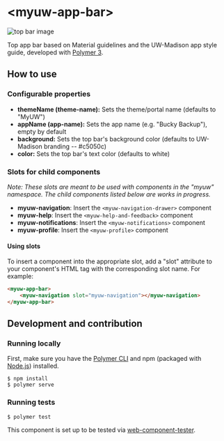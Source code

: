 # \<myuw-app-bar\>

![top bar image](https://image.ibb.co/fzGPSo/Screen_Shot_2018_06_08_at_12_51_10_PM.png)

Top app bar based on Material guidelines and the UW-Madison app style guide, developed with [Polymer 3](https://www.polymer-project.org/).

## How to use

### Configurable properties

- **themeName (theme-name):** Sets the theme/portal name (defaults to "MyUW")
- **appName (app-name):** Sets the app name (e.g. "Bucky Backup"), empty by default
- **background:** Sets the top bar's background color (defaults to UW-Madison branding -- #c5050c)
- **color:** Sets the top bar's text color (defaults to white)

### Slots for child components

*Note: These slots are meant to be used with components in the "myuw" namespace. The child components listed below are works in progress.*

- **myuw-navigation**: Insert the `<myuw-navigation-drawer>` component
- **myuw-help**: Insert the `<myuw-help-and-feedback>` component
- **myuw-notifications**:  Insert the `<myuw-notifications>` component
- **myuw-profile**: Insert the `<myuw-profile>` component

#### Using slots

To insert a component into the appropriate slot, add a "slot" attribute to your component's HTML tag with the corresponding slot name. For example:

```HTML
<myuw-app-bar>
    <myuw-navigation slot="myuw-navigation"></myuw-navigation>
</myuw-app-bar>
```

## Development and contribution

### Running locally

First, make sure you have the [Polymer CLI](https://www.npmjs.com/package/polymer-cli) and npm (packaged with [Node.js](https://nodejs.org)) installed.

```
$ npm install
$ polymer serve
```

### Running tests

```
$ polymer test
```

This component is set up to be tested via [web-component-tester](https://github.com/Polymer/web-component-tester).
